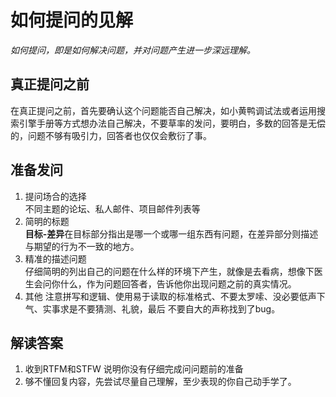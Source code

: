 # 如何提问的见解
*如何提问，即是如何解决问题，并对问题产生进一步深远理解。*  

## 真正提问之前
在真正提问之前，首先要确认这个问题能否自己解决，如小黄鸭调试法或者运用搜索引擎手册等方式想办法自己解决，不要草率的发问，要明白，多数的回答是无偿的，问题不够有吸引力，回答者也仅仅会敷衍了事。
## 准备发问 
1. 提问场合的选择  
不同主题的论坛、私人邮件、项目邮件列表等
2. 简明的标题  
**目标-差异**在目标部分指出是哪一个或哪一组东西有问题，在差异部分则描述与期望的行为不一致的地方。
3. 精准的描述问题  
仔细简明的列出自己的问题在什么样的环境下产生，就像是去看病，想像下医生会问你什么，作为问题回答者，告诉他你出现问题之前的真实情况。
4. 其他 
注意拼写和逻辑、使用易于读取的标准格式、不要太罗嗦、没必要低声下气、实事求是不要猜测、礼貌，最后 不要自大的声称找到了bug。  

## 解读答案
1. 收到RTFM和STFW 说明你没有仔细完成问问题前的准备
2.  够不懂回复内容，先尝试尽量自己理解，至少表现的你自己动手学了。  



